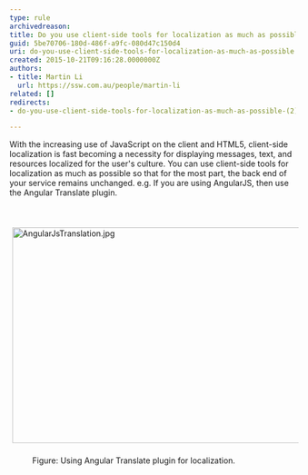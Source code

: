 ```yaml
---
type: rule
archivedreason: 
title: Do you use client-side tools for localization as much as possible?
guid: 5be70706-180d-486f-a9fc-080d47c150d4
uri: do-you-use-client-side-tools-for-localization-as-much-as-possible
created: 2015-10-21T09:16:28.0000000Z
authors:
- title: Martin Li
  url: https://ssw.com.au/people/martin-li
related: []
redirects:
- do-you-use-client-side-tools-for-localization-as-much-as-possible-(2)

---
```



<p>With the increasing use of JavaScript on the client and HTML5, client-side localization is fast becoming a necessity for displaying messages, text, and resources localized for the user's culture. You can use client-side tools for localization as much as possible so that for the most part, the back end of your service remains unchanged. e.g. If you are using AngularJS, then use the Angular Translate plugin.</p>
<br><excerpt class='endintro'></excerpt><br>
<img alt="AngularJsTranslation.jpg" src="/PublishingImages/AngularJsTranslation.jpg" style="margin&#58;5px;width&#58;778px;height&#58;380px;" />&#160;&#160;&#160;&#160;&#160;&#160; <dd>Figure&#58;&#160;Using Angular Translate plugin for localization. ​</dd>


